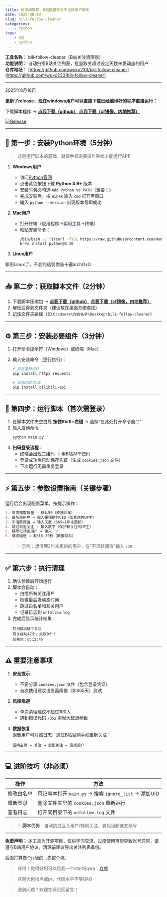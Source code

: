 ```yaml
---
title: 超详细教程：B站批量取关不活跃用户脚本
date: 2025-08-10
slug: bili-follow-cleaner
categories: 
    - Python
tags: 
    - B站
    - python
---
```


**工具名称：** bili-follow-cleaner（B站关注清理器）  
**功能说明：** 自动扫描B站关注列表，批量取关超过设定天数未发动态的用户  
**仓库地址：** [https://github.com/wuko233/bili-follow-cleaner](https://github.com/wuko233/bili-follow-cleaner)

---

2025年8月18日

**更新了release，现在windows用户可以直接下载已经编译好的程序直接运行：**

下载脚本程序 → **[点我下载（github）](https://github.com/wuko233/bili-follow-cleaner/releases/download/release-v0.1.0/main.exe)** **[点我下载（cf镜像，内地推荐）](http://go.wuko.top/https://github.com/wuko233/bili-follow-cleaner/releases/download/release-v0.1.0/main.exe)**

[![Release](https://img.shields.io/github/v/release/wuko233/bili-follow-cleaner)](https://github.com/wuko233/bili-follow-cleaner/releases)

---

## 🔰 第一步：安装Python环境（5分钟）
> 这是运行脚本的基础，就像手机需要操作系统才能运行APP

1. **Windows用户**  
   - 访问[Python官网](https://www.python.org/downloads/)
   - 点击黄色按钮下载 **Python 3.9+** 版本
   - 安装时务必勾选 `Add Python to PATH`（重要！）
   - 完成安装后，按 `Win+R` 输入 `cmd` 打开黑窗口
   - 输入 `python --version` 出现版本号即成功

2. **Mac用户**  
   - 打开终端（应用程序→实用工具→终端）
   - 粘贴安装命令：  
     ```bash
     /bin/bash -c "$(curl -fsSL https://raw.githubusercontent.com/Homebrew/install/HEAD/install.sh)"
     brew install python@3.10
     ```

3. **Linux用户**

都用Linux了，不会的话罚你装十遍archOvO

---

## 📥 第二步：获取脚本文件（2分钟）
1. 下载脚本压缩包 → **[点我下载（github）](https://github.com/wuko233/bili-follow-cleaner/archive/refs/heads/main.zip)** **[点我下载（cf镜像，内地推荐）](http://go.wuko.top/https://github.com/wuko233/bili-follow-cleaner/archive/refs/heads/main.zip)**
2. 解压后得到文件夹（建议放在桌面方便查找）
3. 记住文件夹路径（如 `C:\Users\你的名字\Desktop\bili-follow-cleaner`）

---

## ⚙ 第三步：安装必要组件（3分钟）

1. 打开命令提示符（Windows）或终端（Mac）

2. 输入安装命令（逐行执行）：

   ```bash
   # 安装基础组件
   pip install httpx requests

   # 安装B站API库
   pip install bilibili-api
   ```

---

## 🚀 第四步：运行脚本（首次需登录）

1. 在脚本文件夹空白处 **按住Shift+右键** → 选择"在此处打开命令窗口"
2. 输入启动命令：
   ```bash
   python main.py
   ```
3. **扫码登录流程：**
   - 终端会出现二维码 → 用B站APP扫码
   - 登录成功后自动保存凭证（生成 `cookies.json` 文件）
   - 下次运行无需重复登录

---

## ⚡ 第五步：参数设置指南（关键步骤）

运行后会出现配置菜单，按提示操作：

```markdown
1. 每页爬取数量 → 默认50（直接回车）
2. 白名单用户 → 输入要保护的UID（如喜欢的UP主）
3. 不活跃阈值 → 输入天数（365=1年未更新）
4. 跳过最近关注 → 输入数字（保护新关注的UP主）
5. 移除无动态用户 → 输入 `n`
6. 请求延迟 → 默认5-20秒（直接回车）
```
> 💡 示例：想清理2年未更新的用户，在"不活跃阈值"输入 `730`

---

## ✅ 第六步：执行清理

1. 确认参数后开始运行
2. 脚本会自动：
   - 扫描所有关注用户
   - 检查最后发动态时间
   - 跳过白名单和互关用户
   - 记录日志到 `unfollow.log`
3. 完成后显示统计结果：
   ```
   共扫描328个关注
   取关成功47个，失败0个！
   总耗时：0:12:45
   ```

---

## ⚠ 重要注意事项

1. **安全提示**  
   - 不要分享 `cookies.json` 文件（包含登录凭证）
   - 首次使用建议设置高阈值（如365天）测试

2. **风控规避**  
   - 单次清理建议不超过100人
   - 遇到错误代码 `-352` 需增大延迟参数

3. **数据恢复**  
   误删用户可对照日志，通过B站官网手动重新关注：
   ```
   空间主页 → 关注 → 全部关注 → 查找用户
   ```

---

## 💻 进阶技巧（非必须）

| 操作 | 方法 |
|------|------|
| 修改白名单 | 用记事本打开 `main.py` → 搜索 `ignore_list` → 添加UID |
| 重新登录 | 删除文件夹里的 `cookies.json` 重新运行 |
| 查看日志 | 打开同目录下的 `unfollow.log` 文件 |

> ✨ **脚本优势**：自动跳过互关用户/特别关注，避免误删亲友账号

---

**免责声明：** 本工具为开源项目，仅供学习交流，过度使用可能导致账号异常，请遵守B站用户协议。清理前建议导出关注列表备份。

后面打算做个js版的...先挖个坑。

> 好用！觉得好用可以给我一个star吗qwq：[仓库](https://github.com/wuko233/bili-follow-cleaner)

> 欢迎大佬指点或pr，代码水平不够QAQ

> 遇到问题？欢迎在评论区留言！  